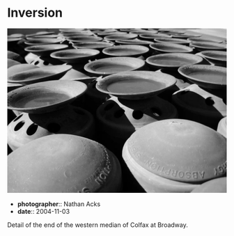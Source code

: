 # Inversion

![A cluster of strange plastic columns with hemispherical tops on a road median](assets/2004-11-03-inversion.webp)

* **photographer**:: Nathan Acks  
* **date**:: 2004-11-03

Detail of the end of the western median of Colfax at Broadway.
